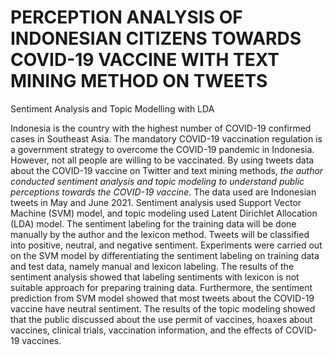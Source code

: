 # PERCEPTION ANALYSIS OF INDONESIAN CITIZENS TOWARDS COVID-19 VACCINE WITH TEXT MINING METHOD ON TWEETS
Sentiment Analysis and Topic Modelling with LDA


Indonesia is the country with the highest number of COVID-19 confirmed cases in Southeast Asia. The mandatory COVID-19 vaccination regulation is a government strategy to overcome the COVID-19 pandemic in Indonesia. However, not all people are willing to be vaccinated. By using tweets data about the COVID-19 vaccine on Twitter and text mining methods, *the author conducted sentiment analysis and topic modeling to understand public perceptions towards the COVID-19 vaccine*. The data used are Indonesian tweets in May and June 2021. Sentiment analysis used Support Vector Machine (SVM) model, and topic modeling used Latent Dirichlet Allocation (LDA) model. The sentiment labeling for the training data will be done manually by the author and the lexicon method. Tweets will be classified into positive, neutral, and negative sentiment. Experiments were carried out on the SVM model by differentiating the sentiment labeling on training data and test data, namely manual and lexicon labeling. The results of the sentiment analysis showed that labeling sentiments with lexicon is not suitable approach for preparing training data. Furthermore, the sentiment prediction from SVM model showed that most tweets about the COVID-19 vaccine have neutral sentiment. The results of the topic modeling showed that the public discussed about the use permit of vaccines, hoaxes about vaccines, clinical trials, vaccination information, and the effects of COVID-19 vaccines.
